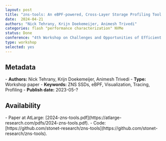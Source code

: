 ```yaml
---
layout: post
title: "zns-tools: An eBPF-powered, Cross-Layer Storage Profiling Tool for NVMe ZNS SSDs"
date:  2024-04-21
authors: "Nick Tehrany, Krijn Doekemeijer, Animesh Trivedi"
categories: flash "performance characterization" NVMe
status: Done
conference: "4th Workshop on Challenges and Opportunities of Efficient and Performant Storage Systems (CHEOPS'24) at EuroSys 2024"
type: workshop
selected: yes
---
```


<h2>Metadata</h2>
- <b>Authors:</b> Nick Tehrany, Krijn Doekemeijer, Animesh Trivedi
- <b>Type:</b> Workshop paper
- <b>Keywords:</b> ZNS SSDs, eBPF, Visualization, Tracing, Profiling
- <b>Publish date:</b> 2023-05-?

<h2>Availability</h2>
- Paper at AtLarge: [2024-zns-tools.pdf](https://atlarge-research.com/pdfs/2024-zns-tools.pdf).
- Code: [https://github.com/stonet-research/zns-tools](https://github.com/stonet-research/zns-tools).
